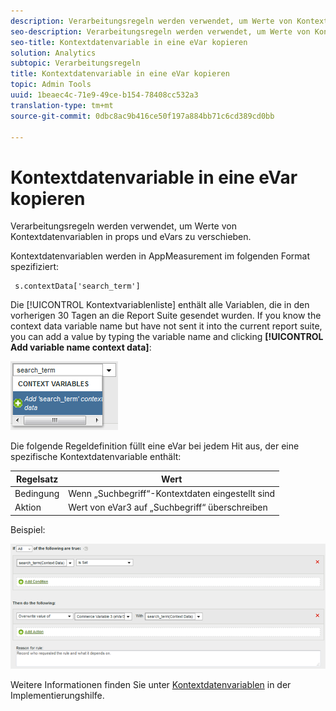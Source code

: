 ```yaml
---
description: Verarbeitungsregeln werden verwendet, um Werte von Kontextdatenvariablen in props und eVars zu verschieben.
seo-description: Verarbeitungsregeln werden verwendet, um Werte von Kontextdatenvariablen in props und eVars zu verschieben.
seo-title: Kontextdatenvariable in eine eVar kopieren
solution: Analytics
subtopic: Verarbeitungsregeln
title: Kontextdatenvariable in eine eVar kopieren
topic: Admin Tools
uuid: 1beaec4c-71e9-49ce-b154-78408cc532a3
translation-type: tm+mt
source-git-commit: 0dbc8ac9b416ce50f197a884bb71c6cd389cd0bb

---
```



# Kontextdatenvariable in eine eVar kopieren

Verarbeitungsregeln werden verwendet, um Werte von Kontextdatenvariablen in props und eVars zu verschieben.

Kontextdatenvariablen werden in AppMeasurement im folgenden Format spezifiziert:

```
 s.contextData['search_term']
```

Die [!UICONTROL Kontextvariablenliste] enthält alle Variablen, die in den vorherigen 30 Tagen an die Report Suite gesendet wurden. If you know the context data variable name but have not sent it into the current report suite, you can add a value by typing the variable name and clicking **[!UICONTROL Add variable name context data]**:

![](assets/add-context-variable.png)

Die folgende Regeldefinition füllt eine eVar bei jedem Hit aus, der eine spezifische Kontextdatenvariable enthält:

| Regelsatz | Wert |
|---|---|
| Bedingung | Wenn „Suchbegriff“-Kontextdaten eingestellt sind |
| Aktion | Wert von eVar3 auf „Suchbegriff“ überschreiben |

Beispiel:

![](assets/set-context-data.png)

Weitere Informationen finden Sie unter [Kontextdatenvariablen](https://marketing.adobe.com/resources/help/en_US/sc/implement/context_data_variables.html) in der Implementierungshilfe.
